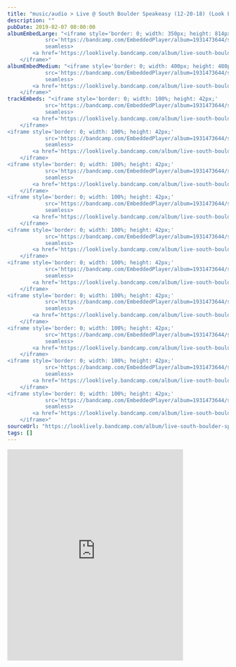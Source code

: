 ```yaml
---
title: "music/audio > Live @ South Boulder Speakeasy (12-20-18) (Look Lively)"
description: ""
pubDate: 2019-02-07 00:00:00
albumEmbedLarge: "<iframe style='border: 0; width: 350px; height: 814px;' 
            src='https://bandcamp.com/EmbeddedPlayer/album=1931473644/size=large/bgcol=ffffff/linkcol=0687f5/tracklist=true/transparent=true/' 
            seamless>
        <a href='https://looklively.bandcamp.com/album/live-south-boulder-speakeasy-12-20-18'>Live @ South Boulder Speakeasy (12-20-18) by Look Lively</a>
    </iframe>"
albumEmbedMedium: "<iframe style='border: 0; width: 400px; height: 480px;' 
            src='https://bandcamp.com/EmbeddedPlayer/album=1931473644/size=large/bgcol=ffffff/linkcol=0687f5/tracklist=true/artwork=small/transparent=true/' 
            seamless>
        <a href='https://looklively.bandcamp.com/album/live-south-boulder-speakeasy-12-20-18'>Live @ South Boulder Speakeasy (12-20-18) by Look Lively</a>
    </iframe>"
trackEmbeds: "<iframe style='border: 0; width: 100%; height: 42px;' 
            src='https://bandcamp.com/EmbeddedPlayer/album=1931473644/size=small/bgcol=ffffff/linkcol=0687f5/track=2543832626/transparent=true/' 
            seamless>
        <a href='https://looklively.bandcamp.com/album/live-south-boulder-speakeasy-12-20-18'>Live @ South Boulder Speakeasy (12-20-18) by Look Lively</a>
    </iframe>
<iframe style='border: 0; width: 100%; height: 42px;' 
            src='https://bandcamp.com/EmbeddedPlayer/album=1931473644/size=small/bgcol=ffffff/linkcol=0687f5/track=3915000471/transparent=true/' 
            seamless>
        <a href='https://looklively.bandcamp.com/album/live-south-boulder-speakeasy-12-20-18'>Live @ South Boulder Speakeasy (12-20-18) by Look Lively</a>
    </iframe>
<iframe style='border: 0; width: 100%; height: 42px;' 
            src='https://bandcamp.com/EmbeddedPlayer/album=1931473644/size=small/bgcol=ffffff/linkcol=0687f5/track=3437998661/transparent=true/' 
            seamless>
        <a href='https://looklively.bandcamp.com/album/live-south-boulder-speakeasy-12-20-18'>Live @ South Boulder Speakeasy (12-20-18) by Look Lively</a>
    </iframe>
<iframe style='border: 0; width: 100%; height: 42px;' 
            src='https://bandcamp.com/EmbeddedPlayer/album=1931473644/size=small/bgcol=ffffff/linkcol=0687f5/track=3840680019/transparent=true/' 
            seamless>
        <a href='https://looklively.bandcamp.com/album/live-south-boulder-speakeasy-12-20-18'>Live @ South Boulder Speakeasy (12-20-18) by Look Lively</a>
    </iframe>
<iframe style='border: 0; width: 100%; height: 42px;' 
            src='https://bandcamp.com/EmbeddedPlayer/album=1931473644/size=small/bgcol=ffffff/linkcol=0687f5/track=305001513/transparent=true/' 
            seamless>
        <a href='https://looklively.bandcamp.com/album/live-south-boulder-speakeasy-12-20-18'>Live @ South Boulder Speakeasy (12-20-18) by Look Lively</a>
    </iframe>
<iframe style='border: 0; width: 100%; height: 42px;' 
            src='https://bandcamp.com/EmbeddedPlayer/album=1931473644/size=small/bgcol=ffffff/linkcol=0687f5/track=4142584153/transparent=true/' 
            seamless>
        <a href='https://looklively.bandcamp.com/album/live-south-boulder-speakeasy-12-20-18'>Live @ South Boulder Speakeasy (12-20-18) by Look Lively</a>
    </iframe>
<iframe style='border: 0; width: 100%; height: 42px;' 
            src='https://bandcamp.com/EmbeddedPlayer/album=1931473644/size=small/bgcol=ffffff/linkcol=0687f5/track=515536867/transparent=true/' 
            seamless>
        <a href='https://looklively.bandcamp.com/album/live-south-boulder-speakeasy-12-20-18'>Live @ South Boulder Speakeasy (12-20-18) by Look Lively</a>
    </iframe>
<iframe style='border: 0; width: 100%; height: 42px;' 
            src='https://bandcamp.com/EmbeddedPlayer/album=1931473644/size=small/bgcol=ffffff/linkcol=0687f5/track=2267979023/transparent=true/' 
            seamless>
        <a href='https://looklively.bandcamp.com/album/live-south-boulder-speakeasy-12-20-18'>Live @ South Boulder Speakeasy (12-20-18) by Look Lively</a>
    </iframe>
<iframe style='border: 0; width: 100%; height: 42px;' 
            src='https://bandcamp.com/EmbeddedPlayer/album=1931473644/size=small/bgcol=ffffff/linkcol=0687f5/track=937277744/transparent=true/' 
            seamless>
        <a href='https://looklively.bandcamp.com/album/live-south-boulder-speakeasy-12-20-18'>Live @ South Boulder Speakeasy (12-20-18) by Look Lively</a>
    </iframe>
<iframe style='border: 0; width: 100%; height: 42px;' 
            src='https://bandcamp.com/EmbeddedPlayer/album=1931473644/size=small/bgcol=ffffff/linkcol=0687f5/track=2484203447/transparent=true/' 
            seamless>
        <a href='https://looklively.bandcamp.com/album/live-south-boulder-speakeasy-12-20-18'>Live @ South Boulder Speakeasy (12-20-18) by Look Lively</a>
    </iframe>"
sourceUrl: "https://looklively.bandcamp.com/album/live-south-boulder-speakeasy-12-20-18"
tags: []
---
```


<iframe style='border: 0; width: 400px; height: 480px;' 
            src='https://bandcamp.com/EmbeddedPlayer/album=1931473644/size=large/bgcol=ffffff/linkcol=0687f5/tracklist=true/artwork=small/transparent=true/' 
            seamless>
        <a href='https://looklively.bandcamp.com/album/live-south-boulder-speakeasy-12-20-18'>Live @ South Boulder Speakeasy (12-20-18) by Look Lively</a>
    </iframe>